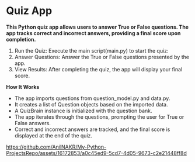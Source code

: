 # Quiz App
**This Python quiz app allows users to answer True or False questions. The app tracks correct and incorrect answers, providing a final score upon completion.**

1) Run the Quiz: Execute the main script(main.py) to start the quiz:
2) Answer Questions: Answer the True or False questions presented by the app.
3) View Results: After completing the quiz, the app will display your final score.

**How It Works**

* The app imports questions from question_model.py and data.py.
* It creates a list of Question objects based on the imported data.
* A QuizBrain instance is initialized with the question bank.
* The app iterates through the questions, prompting the user for True or False answers.
* Correct and incorrect answers are tracked, and the final score is displayed at the end of the quiz.



https://github.com/AnilNAKR/My-Python-ProjectsRepo/assets/16172853/a0c45ed9-5cd7-4d05-9673-c2e21448ff8d

